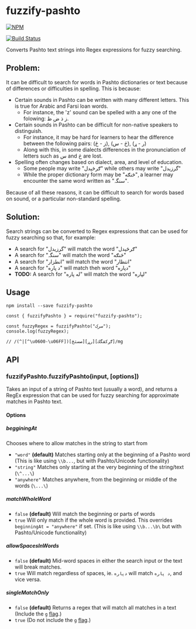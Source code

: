 # fuzzify-pashto

[![NPM](https://nodei.co/npm/fuzzify-pashto.png)](https://nodei.co/npm/fuzzify-pashto/)

[![Build Status](https://travis-ci.org/openpashto/fuzzify-pashto.svg?branch=master)](https://travis-ci.org/openpashto/fuzzify-pashto)

Converts Pashto text strings into Regex expressions for fuzzy searching. 

## Problem:

It can be difficult to search for words in Pashto dictionaries or text because of differences or difficulties in spelling. This is because:

- Certain sounds in Pashto can be written with many different letters. This is true for Arabic and Farsi loan words.
    - For instance, the 'z' sound can be spelled with a any one of the folowing: ز ذ ض ظ.
- Certain sounds in Pashto can be difficult for non-native speakers to distinguish.
    - For instance, it may be hard for learners to hear the difference between the following pairs: (ز - ځ), (څ - س), (ر - ړ)
    - Along with this, in some dialects differences in the pronunciation of letters such as س and څ are lost.
- Spelling often changes based on dialect, area, and level of education. 
    - Some people may write "ګرځېدل" while others may write "گرزيدل"
    - While the proper dictionary form may be "څنګه", a learner may encounter the same word written as "سنگہ".

Because of all these reasons, it can be difficult to search for words based on sound, or a particular non-standard spelling.

## Solution:  

Search strings can be converted to Regex expressions that can be used for fuzzy searching so that, for example:

- A search for "گرزيدل" will match the word "ګرځېدل"  
- A search for "سنگہ" will match the word "څنګه"  
- A search for "انطزار" will match the word "انتظار" 
- A search for "د پاره" will match theh word "دپاره" 
- **TODO:** A search for "له پاره" will match the word "لپاره" 

## Usage

```
npm install --save fuzzify-pashto
```

```
const { fuzzifyPashto } = require("fuzzify-pashto");

const fuzzyRegex = fuzzifyPashto("سرک");
console.log(fuzzyRegex);

// /(^|[^\u0600-\u06FF])[صسثڅ][رړ][ګږکقگك]/mg
```

## API

### fuzzifyPashto.fuzzifyPashto(input, [options])

Takes an input of a string of Pashto text (usually a word), and returns a RegEx expression that can be used for fuzzy searching for approximate matches in Pashto text.

#### Options

##### begginingAt

Chooses where to allow matches in the string to start from

 - `"word"` **(default)** Matches starting only at the beginning of a Pashto word (This is like using `\\b...`, but with Pashto/Unicode functionality)
 - `"string"` Matches only starting at the very beginning of the string/text (`\^...\`)
 - `"anywhere"` Matches anywhere, from the beginning or middle of the words (`\...\`)

##### matchWholeWord
 - `false` **(default)** Will match the beginning or parts of words
 - `true` Will only match if the whole word is provided. This overrides `beginningAt = "anywhere"` if set. (This is like using `\\b...\b\` but with Pashto/Unicode functionality)

##### allowSpacesInWords
 - `false` **(default)** Mid-word spaces in either the search input or the text will break matches.
 - `true` Will match regardless of spaces, ie. `دپاره` will match `د پاره`, and vice versa.

##### singleMatchOnly
 - `false` **(default)** Returns a regex that will match all matches in a text (Include the `g` [flag](https://developer.mozilla.org/en-US/docs/Web/JavaScript/Guide/Regular_Expressions#Advanced_searching_with_flags_2).)
 - `true` (Do not include the `g` [flag](https://developer.mozilla.org/en-US/docs/Web/JavaScript/Guide/Regular_Expressions#Advanced_searching_with_flags_2).)